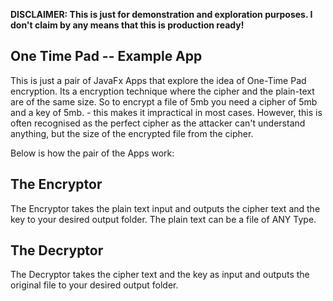 **DISCLAIMER: This is just for demonstration and exploration purposes. I don't claim by any means that this is production ready!**

One Time Pad -- Example App
--------------------------------
This is just a pair of JavaFx Apps that explore the idea of One-Time Pad encryption. Its a encryption technique where the cipher and the plain-text are of the same size. So to encrypt a file of 5mb you need a cipher of 5mb and a key of 5mb. - this makes it impractical in most cases. However, this is often recognised as the perfect cipher as the attacker can't understand anything, but the size of the encrypted file from the cipher.

Below is how the pair of the Apps work:

The Encryptor
-----------------
The Encryptor takes the plain text input and outputs the cipher text and the key to your desired output folder. The plain text can be a file of ANY Type.

The Decryptor
----------------------
The Decryptor takes the cipher text and the key as input and outputs the original file to your desired output folder.
